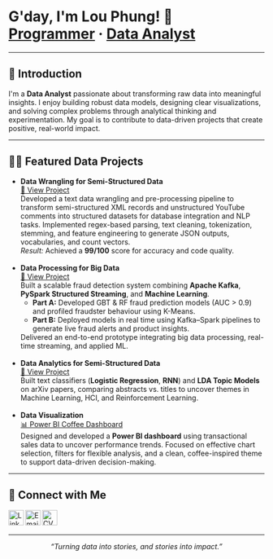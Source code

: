 <h1 align="left">G'day, I'm Lou Phung! 👋<br/>
<a href="https://github.com/huypa/Portfolio">Programmer</a> · 
<a href="https://www.linkedin.com/in/anh-huy-phung-a16503212/">Data Analyst</a>
</h1>

---

<h2>👋 Introduction</h2>
<p>
I'm a <b>Data Analyst</b> passionate about transforming raw data into meaningful insights. 
I enjoy building robust data models, designing clear visualizations, and solving complex problems 
through analytical thinking and experimentation. My goal is to contribute to data-driven projects 
that create positive, real-world impact.
</p>

---

<h2>👨‍💻 Featured Data Projects</h2>

<ul>
  <li>
    <b>Data Wrangling for Semi-Structured Data</b><br/>
    <a href="https://github.com/huypa/Portfolio-Data-Wrangling/blob/main/README.md">📂 View Project</a><br/>
    Developed a text data wrangling and pre-processing pipeline to transform semi-structured XML records 
    and unstructured YouTube comments into structured datasets for database integration and NLP tasks. 
    Implemented regex-based parsing, text cleaning, tokenization, stemming, and feature engineering 
    to generate JSON outputs, vocabularies, and count vectors. <br/>
    <i>Result:</i> Achieved a <b>99/100</b> score for accuracy and code quality.
  </li>
  <br/>
  <li>
    <b>Data Processing for Big Data</b><br/>
    <a href="https://github.com/huypa/Portfolio-Big-Data-Processing">📂 View Project</a><br/>
    Built a scalable fraud detection system combining <b>Apache Kafka</b>, <b>PySpark Structured Streaming</b>, 
    and <b>Machine Learning</b>. 
    <ul>
      <li><b>Part A:</b> Developed GBT & RF fraud prediction models (AUC > 0.9) and profiled fraudster behaviour using K-Means.</li>
      <li><b>Part B:</b> Deployed models in real time using Kafka–Spark pipelines to generate live fraud alerts and product insights.</li>
    </ul>
    Delivered an end-to-end prototype integrating big data processing, real-time streaming, and applied ML.
  </li>
  <br/>
  <li>
    <b>Data Analytics for Semi-Structured Data</b><br/>
    <a href="https://github.com/huypa/Portfolio-Data-analytics-for-semi-structured-data/tree/main">📂 View Project</a><br/>
    Built text classifiers (<b>Logistic Regression</b>, <b>RNN</b>) and <b>LDA Topic Models</b> on arXiv papers, 
    comparing abstracts vs. titles to uncover themes in Machine Learning, HCI, and Reinforcement Learning.
  </li>
  <br/>
  <li>
    <b>Data Visualization</b><br/>
    <a href="https://github.com/huypa/Portfolio-Power-BI-Coffee-Dashboard/blob/main/README.md">📊 Power BI Coffee Dashboard</a><br/>
    Designed and developed a <b>Power BI dashboard</b> using transactional sales data to uncover performance trends. 
    Focused on effective chart selection, filters for flexible analysis, and a clean, coffee-inspired theme 
    to support data-driven decision-making.
  </li>
</ul>

---

<h2>🤝 Connect with Me</h2>

<p>
  <a href="https://www.linkedin.com/in/anh-huy-phung-a16503212/" target="_blank">
    <img align="left" alt="LinkedIn" width="30px" 
         src="https://cdn.jsdelivr.net/gh/devicons/devicon/icons/linkedin/linkedin-original.svg"/>
  </a>

  <a href="mailto:huyphung.work@gmail.com" target="_blank">
    <img align="left" alt="Email" width="30px" 
         src="https://cdn-icons-png.flaticon.com/512/732/732200.png"/>
  </a>

  <a href="https://drive.google.com/drive/u/1/folders/1BhusqZUTWcGH5zpAnNsFUUGvlaTc3eC3" target="_blank">
    <img align="left" alt="CV" width="30px" 
         src="https://cdn-icons-png.flaticon.com/512/3135/3135755.png"/>
  </a>
</p>

<br/><br/>

---

<p align="center">
  <i>“Turning data into stories, and stories into impact.”</i>
</p>
